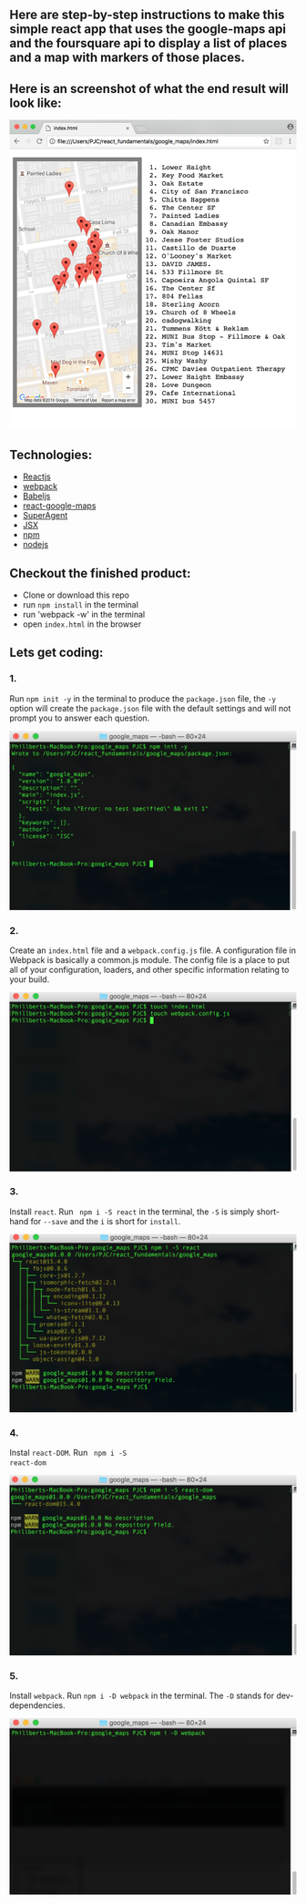 ## Here are step-by-step instructions to make this simple react app that uses the google-maps api and the foursquare api to display a list of places and a map with markers of those places.

## Here is an screenshot of what the end result will look like:

![alt tag](https://github.com/PJC-1/maps/blob/master/pics/finished.png)

## Technologies:
- [Reactjs](https://facebook.github.io/react/)
- [webpack](https://webpack.github.io/)
- [Babeljs](https://babeljs.io/)
- [react-google-maps](https://github.com/tomchentw/react-google-maps)
- [SuperAgent](https://visionmedia.github.io/superagent/)
- [JSX](https://jsx.github.io/)
- [npm](https://github.com/npm/npm)
- [nodejs](https://nodejs.org/en/)


## Checkout the finished product:
- Clone or download this repo
- run `npm install` in the terminal
- run 'webpack -w' in the terminal
- open `index.html` in the browser

## Lets get coding:

### 1.
Run <code>npm init -y</code> in the terminal to produce the `package.json` file, the `-y` option will create the `package.json` file with the default settings and will not prompt you to answer each question.

![alt tag](https://github.com/PJC-1/maps/blob/master/pics/1.png)

### 2.
Create an `index.html` file and a `webpack.config.js` file. A configuration file in Webpack is basically a common.js module. The config file is a place to put all of your configuration, loaders, and other specific information relating to your build.

![alt tag](https://github.com/PJC-1/maps/blob/master/pics/2.png)

### 3.
Install `react`. Run <code> npm i -S react</code> in the terminal, the `-S` is simply short-hand for `--save` and the `i` is short for `install`.

![alt tag](https://github.com/PJC-1/maps/blob/master/pics/3.png)

### 4.
Instal `react-DOM`. Run <code> npm i -S react-dom</code>

![alt tag](https://github.com/PJC-1/maps/blob/master/pics/4.png)

### 5.
Install `webpack`. Run <code>npm i -D webpack</code> in the terminal. The `-D` stands for dev-dependencies.

![alt tag](https://github.com/PJC-1/maps/blob/master/pics/5.png)
